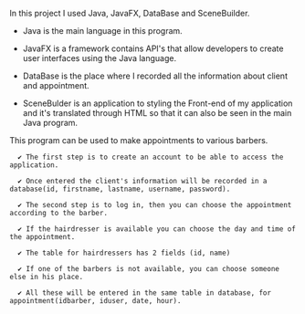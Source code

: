 In this project I used Java, JavaFX, DataBase and SceneBuilder.
  - Java is the main language in this program.
  
  - JavaFX is a framework contains API's that allow developers to create user interfaces using the Java language.
    
  - DataBase is the place where I recorded all the information about client and appointment.
  
  - SceneBulder is an application to styling the Front-end of my application and it's translated through HTML so that it can also be seen in the main Java program.

This program can be used to make appointments to various barbers.

      ✔️ The first step is to create an account to be able to access the application. 

      ✔️ Once entered the client's information will be recorded in a database(id, firstname, lastname, username, password).

      ✔️ The second step is to log in, then you can choose the appointment according to the barber.

      ✔️ If the hairdresser is available you can choose the day and time of the appointment. 

      ✔️ The table for hairdressers has 2 fields (id, name)

      ✔️ If one of the barbers is not available, you can choose someone else in his place. 

      ✔️ All these will be entered in the same table in database, for appointment(idbarber, iduser, date, hour). 
